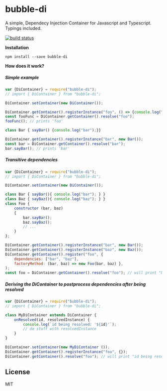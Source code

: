 bubble-di
=========================

A simple, Dependecy Injection Container for Javascript and Typescript.
Typings included.

[![build status](https://travis-ci.org/KoBoldSystems/bubble-di.svg?branch=master)](https://travis-ci.org/KoBoldSystems/bubble-di) 

**Installation**

```
npm install --save bubble-di
```

**How does it work?**

##### Simple example
```javascript
var {DiContainer} = require("bubble-di");
// import { DiContainer } from "bubble-di";

DiContainer.setContainer(new DiContainer());

DiContainer.getContainer().registerInstance("foo", () => {console.log("foo");});
const fooFunc = DiContainer.getContainer().resolve("foo");
fooFunc(); // prints 'foo'

class Bar { sayBar() {console.log("bar");}}

DiContainer.getContainer().registerInstance("bar", new Bar());
const bar = DiContainer.getContainer().resolve("bar");
bar.sayBar(); // prints 'bar'
```

##### Transitive dependencies
```javascript
var {DiContainer} = require("bubble-di");
// import { DiContainer } from "bubble-di";

DiContainer.setContainer(new DiContainer());

class Bar { sayBar(){ console.log("bar"); } }
class Baz { sayBaz(){ console.log("baz"); } }
class Foo { 
    constructor (bar, baz)
    {
        bar.sayBar();
        baz.sayBaz();
        // ...
    }
};

DiContainer.getContainer().registerInstance("bar", new Bar());
DiContainer.getContainer().registerInstance("baz", new Baz());
DiContainer.getContainer().register("foo", {
    dependencies: ["bar", "baz"],
    factoryMethod: (bar, baz) => new Foo(bar, baz) },
);
const foo = DiContainer.getContainer().resolve("foo"); // will print "bar" and "baz".
```

##### Deriving the DiContainer to postprocess dependencies after being resolved
```javascript
var {DiContainer} = require("bubble-di");
// import { DiContainer } from "bubble-di";

class MyDiContainer extends DiContainer {
    onResolved(id, resolvedInstance) {
        console.log(`id being resolved: '${id}'`);
        // do stuff with resolvedInstance
    }
}

DiContainer.setContainer(new MyDiContainer ());
DiContainer.getContainer().registerInstance("foo", {});
DiContainer.getContainer().resolve("foo"); // will print "id being resolved: 'foo'"
```

## License

MIT
